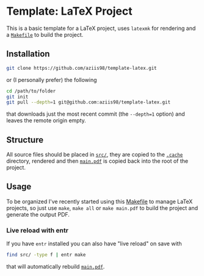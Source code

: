 
# Template: LaTeX Project

<!-- Generated from template: <https://github.com/aziis98/template-latex> -->

This is a basic template for a LaTeX project, uses `latexmk` for rendering and a [`Makefile`](./Makefile) to build the project.

## Installation

```bash
git clone https://github.com/aziis98/template-latex.git
```

or (I personally prefer) the following

```bash
cd /path/to/folder 
git init
git pull --depth=1 git@github.com:aziis98/template-latex.git
```

that downloads just the most recent commit (the `--depth=1` option) and leaves the remote origin empty.

## Structure

All source files should be placed in [`src/`](./src), they are copied to the [`.cache`](./.gitignore) directory, rendered and then [`main.pdf`](./main.pdf) is copied back into the root of the project.

## Usage

To be organized I've recently started using this [Makefile](./Makefile) to manage LaTeX projects, so just use `make`, `make all` or `make main.pdf` to build the project and generate the output PDF.

### Live reload with entr

If you have `entr` installed you can also have "live reload" on save with

```bash
find src/ -type f | entr make
```

that will automatically rebuild [`main.pdf`](main.pdf).
